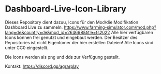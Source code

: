 # Dashboard-Live-Icon-Library

Dieses Repository dient dazuu, Icons für den Mod/die Modifikation Dashboard Live zu sammeln. https://www.farming-simulator.com/mod.php?lang=de&country=de&mod_id=264698&title=fs2022
Alle hier verfügbaren Icons können frei genutzt und eingebaut werden.
Der Besitzer des Repositories ist nicht Eigentümer der hier erstellen Dateien!
Alle Icons sind unter CC0 eingestellt.

Die Icons werden als png und dds zur Verfügung gestellt.

Kontakt: https://discord.gg/agrarplay

